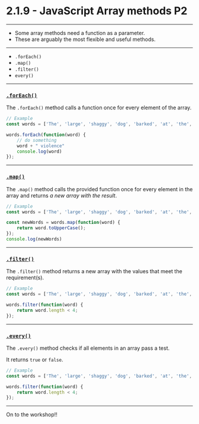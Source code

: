 # 2.1.9 - JavaScript Array methods P2

---

- Some array methods need a function as a parameter.
- These are arguably the most flexible and useful methods.

---

- `.forEach()`
- `.map()`
- `.filter()`
- `every()`

---

### [`.forEach()`](https://www.w3schools.com/jsreF/jsref_foreach.asp)

The `.forEach()` method calls a function once for every element of the array.

```js
// Example
const words = ['The', 'large', 'shaggy', 'dog', 'barked', 'at', 'the', 'silence'];

words.forEach(function(word) {
    // do something
    word + " violence"
    console.log(word)
});

```

---

### [`.map()`](https://www.w3schools.com/jsreF/jsref_map.asp)

The `.map()` method calls the provided function once for every element in the array and returns _a new array with the result_.

```js
// Example
const words = ['The', 'large', 'shaggy', 'dog', 'barked', 'at', 'the', 'silence'];

const newWords = words.map(function(word) {
    return word.toUpperCase();
});
console.log(newWords)

```

---

### [`.filter()`](https://www.w3schools.com/jsreF/jsref_filter.asp)

The `.filter()` method returns a new array with the values that meet the requirement(s).

```js
// Example
const words = ['The', 'large', 'shaggy', 'dog', 'barked', 'at', 'the', 'silence'];

words.filter(function(word) {
    return word.length < 4;
});

```

---

### [`.every()`](https://www.w3schools.com/jsref/jsref_every.asp)

The `.every()` method checks if all elements in an array pass a test.

It returns `true` or `false`.

```js
// Example
const words = ['The', 'large', 'shaggy', 'dog', 'barked', 'at', 'the', 'silence'];

words.filter(function(word) {
    return word.length < 4;
});

```

---

On to the workshop!!
